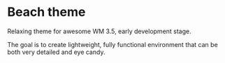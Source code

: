 Beach theme
==============

Relaxing theme for awesome WM 3.5, early development stage.

The goal is to create lightweight, fully functional environment that can be both very detailed and eye candy.
